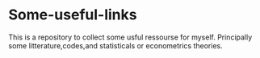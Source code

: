 # Some-useful-links
This is a repository to collect some usful ressourse for myself.
Principally some litterature,codes,and statisticals or econometrics theories.
